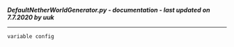 ***DefaultNetherWorldGenerator.py - documentation - last updated on 7.7.2020 by uuk***
___

    variable config